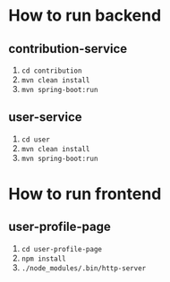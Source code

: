 # How to run backend

## contribution-service
1. `cd contribution`
1. `mvn clean install`
1. `mvn spring-boot:run`

## user-service
1. `cd user`
1. `mvn clean install`
1. `mvn spring-boot:run`

# How to run frontend

## user-profile-page
1. `cd user-profile-page`
1. `npm install`
1. `./node_modules/.bin/http-server`
